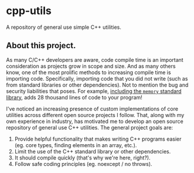 # cpp-utils
A repository of general use simple C++ utilities.

## About this project.

As many C/C++ developers are aware, code compile time is an important consideration as projects grow in scope and size. And as many others know, one of the most prolific methods to increasing compile time is importing code. Specifically, importing code that you did not write (such as from standard libraries or other dependencies). Not to mention the bug and security liabilities that poses. For example, [including the `memory` standard library](https://godbolt.org/z/b7Kr6dsqW), adds 28 thousand lines of code to your program!

I've noticed an increasing presence of custom implementations of core utilities across different open source projects I follow. That, along with my own experience in industry, has motivated me to develop an open source repository of general use C++ utilities. The general project goals are:

1. Provide helpful functionality that makes writing C++ programs easier (eg. core types, finding elements in an array, etc.).
2. Limit the use of the C++ standard library or other dependencies.
3. It should compile quickly (that's why we're here, right?).
4. Follow safe coding principles (eg. noexcept / no throws).

